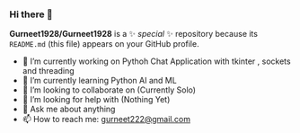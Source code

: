 ### Hi there 👋


**Gurneet1928/Gurneet1928** is a ✨ _special_ ✨ repository because its `README.md` (this file) appears on your GitHub profile.

- 🔭 I’m currently working on Pythoh Chat Application with tkinter , sockets and threading
- 🌱 I’m currently learning Python AI and ML
- 👯 I’m looking to collaborate on (Currently Solo)
- 🤔 I’m looking for help with (Nothing Yet)
- 💬 Ask me about anything
- 📫 How to reach me: gurneet222@gmail.com

